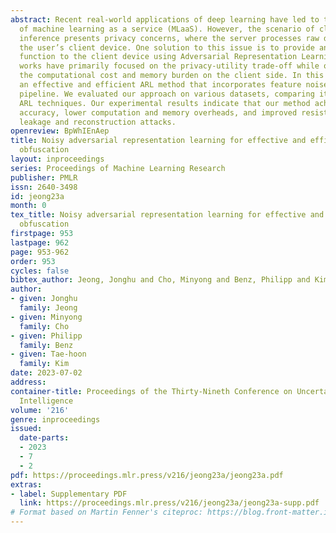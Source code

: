 ```yaml
---
abstract: Recent real-world applications of deep learning have led to the development
  of machine learning as a service (MLaaS). However, the scenario of client-server
  inference presents privacy concerns, where the server processes raw data sent from
  the user’s client device. One solution to this issue is to provide an obfuscator
  function to the client device using Adversarial Representation Learning (ARL). Prior
  works have primarily focused on the privacy-utility trade-off while overlooking
  the computational cost and memory burden on the client side. In this paper, we propose
  an effective and efficient ARL method that incorporates feature noise into the ARL
  pipeline. We evaluated our approach on various datasets, comparing it with state-of-the-art
  ARL techniques. Our experimental results indicate that our method achieves better
  accuracy, lower computation and memory overheads, and improved resistance to information
  leakage and reconstruction attacks.
openreview: BpWhIEnAep
title: Noisy adversarial representation learning for effective and efficient image
  obfuscation
layout: inproceedings
series: Proceedings of Machine Learning Research
publisher: PMLR
issn: 2640-3498
id: jeong23a
month: 0
tex_title: Noisy adversarial representation learning for effective and efficient image
  obfuscation
firstpage: 953
lastpage: 962
page: 953-962
order: 953
cycles: false
bibtex_author: Jeong, Jonghu and Cho, Minyong and Benz, Philipp and Kim, Tae-hoon
author:
- given: Jonghu
  family: Jeong
- given: Minyong
  family: Cho
- given: Philipp
  family: Benz
- given: Tae-hoon
  family: Kim
date: 2023-07-02
address:
container-title: Proceedings of the Thirty-Nineth Conference on Uncertainty in Artificial
  Intelligence
volume: '216'
genre: inproceedings
issued:
  date-parts:
  - 2023
  - 7
  - 2
pdf: https://proceedings.mlr.press/v216/jeong23a/jeong23a.pdf
extras:
- label: Supplementary PDF
  link: https://proceedings.mlr.press/v216/jeong23a/jeong23a-supp.pdf
# Format based on Martin Fenner's citeproc: https://blog.front-matter.io/posts/citeproc-yaml-for-bibliographies/
---
```

